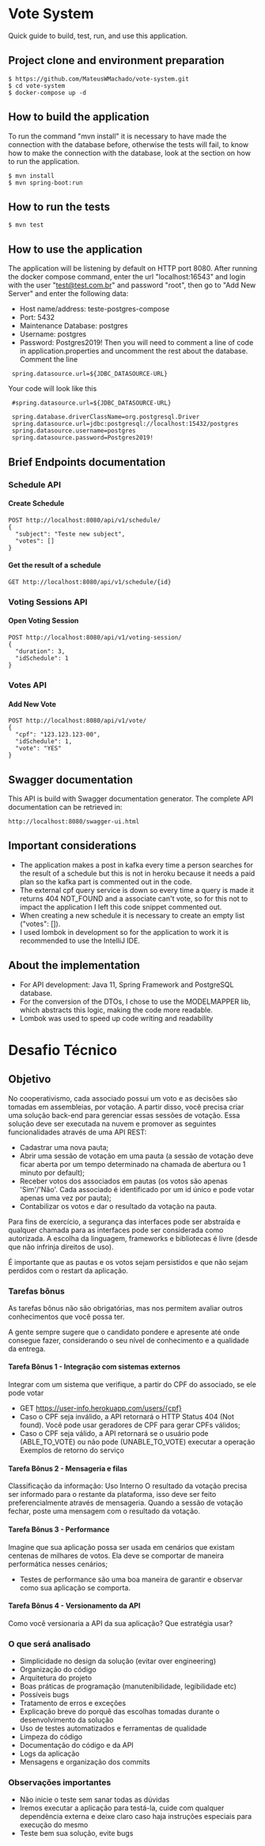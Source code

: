 # Vote System

Quick guide to build, test, run, and use this application.

## Project clone and environment preparation

```shell script
$ https://github.com/MateusWMachado/vote-system.git
$ cd vote-system
$ docker-compose up -d
```

## How to build the application

To run the command "mvn install" it is necessary to have made the connection with the database before, otherwise the tests will fail, to know how to make the connection with the database, look at the section on how to run the application.

```shell script
$ mvn install
$ mvn spring-boot:run
```

## How to run the tests

```shell script
$ mvn test
```

## How to use the application

The application will be listening by default on HTTP port 8080.
After running the docker compose command, enter the url "localhost:16543" and login with the user "test@test.com.br" and password "root", then go to "Add New Server" and enter the following data:
- Host name/address: teste-postgres-compose
- Port: 5432
- Maintenance Database: postgres
- Username: postgres
- Password: Postgres2019!
Then you will need to comment a line of code in application.properties and uncomment the rest about the database.
Comment the line 
```shell script
 spring.datasource.url=${JDBC_DATASOURCE-URL}
```
Your code will look like this
```shell script
 #spring.datasource.url=${JDBC_DATASOURCE-URL}
 
 spring.database.driverClassName=org.postgresql.Driver
 spring.datasource.url=jdbc:postgresql://localhost:15432/postgres
 spring.datasource.username=postgres
 spring.datasource.password=Postgres2019!
```


## Brief Endpoints documentation

### Schedule API
#### Create Schedule
```http request
POST http://localhost:8080/api/v1/schedule/
{
  "subject": "Teste new subject",
  "votes": []
}
``` 

#### Get the result of a schedule
```http request
GET http://localhost:8080/api/v1/schedule/{id}
``` 

### Voting Sessions API
#### Open Voting Session
```http request
POST http://localhost:8080/api/v1/voting-session/
{
  "duration": 3,
  "idSchedule": 1
}
``` 

### Votes API
#### Add New Vote
```http request
POST http://localhost:8080/api/v1/vote/
{
  "cpf": "123.123.123-00",
  "idSchedule": 1,
  "vote": "YES"
}
``` 

## Swagger documentation
This API is build with Swagger documentation generator. The complete API documentation can be retrieved in:
```http request
http://localhost:8080/swagger-ui.html
``` 

## Important considerations

- The application makes a post in kafka every time a person searches for the result of a schedule but this is not in heroku because it needs a paid plan so the kafka part is commented out in the code.
- The external cpf query service is down so every time a query is made it returns 404 NOT_FOUND and a associate can't vote, so for this not to impact the application I left this code snippet commented out.
- When creating a new schedule it is necessary to create an empty list ("votes": []).
- I used lombok in development so for the application to work it is recommended to use the IntelliJ IDE.

## About the implementation

- For API development: Java 11, Spring Framework and PostgreSQL database.
- For the conversion of the DTOs, I chose to use the MODELMAPPER lib, which abstracts this logic, making the code more readable.
- Lombok was used to speed up code writing and readability


# Desafio Técnico
## Objetivo
No cooperativismo, cada associado possui um voto e as decisões são tomadas em assembleias, por votação. A partir disso, você precisa criar uma solução back-end para gerenciar essas sessões de votação. Essa solução deve ser executada na nuvem e promover as seguintes funcionalidades através de uma API REST:
- Cadastrar uma nova pauta;
- Abrir uma sessão de votação em uma pauta (a sessão de votação deve ficar aberta por um tempo determinado na chamada de abertura ou 1 minuto por default);
- Receber votos dos associados em pautas (os votos são apenas 'Sim'/'Não'. Cada associado é identificado por um id único e pode votar apenas uma vez por pauta);
- Contabilizar os votos e dar o resultado da votação na pauta.

Para fins de exercício, a segurança das interfaces pode ser abstraída e qualquer chamada para as interfaces pode ser considerada como autorizada. A escolha da linguagem, frameworks e bibliotecas é livre (desde que não infrinja direitos de uso).

É importante que as pautas e os votos sejam persistidos e que não sejam perdidos com o restart da aplicação.

### Tarefas bônus
As tarefas bônus não são obrigatórias, mas nos permitem avaliar outros conhecimentos que você possa ter.

A gente sempre sugere que o candidato pondere e apresente até onde consegue fazer, considerando o seu
nível de conhecimento e a qualidade da entrega.
#### Tarefa Bônus 1 - Integração com sistemas externos
Integrar com um sistema que verifique, a partir do CPF do associado, se ele pode votar
- GET https://user-info.herokuapp.com/users/{cpf}
- Caso o CPF seja inválido, a API retornará o HTTP Status 404 (Not found). Você pode usar geradores de CPF para gerar CPFs válidos;
- Caso o CPF seja válido, a API retornará se o usuário pode (ABLE_TO_VOTE) ou não pode (UNABLE_TO_VOTE) executar a operação
Exemplos de retorno do serviço

#### Tarefa Bônus 2 - Mensageria e filas
Classificação da informação: Uso Interno
O resultado da votação precisa ser informado para o restante da plataforma, isso deve ser feito preferencialmente através de mensageria. Quando a sessão de votação fechar, poste uma mensagem com o resultado da votação.

#### Tarefa Bônus 3 - Performance
Imagine que sua aplicação possa ser usada em cenários que existam centenas de milhares de votos. Ela deve se comportar de maneira performática nesses cenários;
- Testes de performance são uma boa maneira de garantir e observar como sua aplicação se comporta.

#### Tarefa Bônus 4 - Versionamento da API
Como você versionaria a API da sua aplicação? Que estratégia usar?

### O que será analisado
- Simplicidade no design da solução (evitar over engineering)
- Organização do código
- Arquitetura do projeto
- Boas práticas de programação (manutenibilidade, legibilidade etc)
- Possíveis bugs
- Tratamento de erros e exceções
- Explicação breve do porquê das escolhas tomadas durante o desenvolvimento da solução
- Uso de testes automatizados e ferramentas de qualidade
- Limpeza do código
- Documentação do código e da API
- Logs da aplicação
- Mensagens e organização dos commits

### Observações importantes
- Não inicie o teste sem sanar todas as dúvidas
- Iremos executar a aplicação para testá-la, cuide com qualquer dependência externa e deixe claro caso haja instruções especiais para execução do mesmo
- Teste bem sua solução, evite bugs
